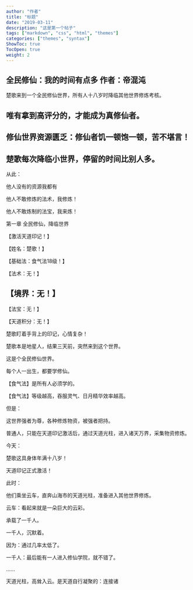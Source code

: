 ```yaml
---
author: "作者"
title: "标题"
date: "2019-03-11"
description: "这是第一个帖子"
tags: ["markdown", "css", "html", "themes"]
categories: ["themes", "syntax"]
ShowToc: true
TocOpen: true
weight: 2
---
```


## 全民修仙：我的时间有点多 作者：帝混沌

楚歌来到一个全民修仙世界，所有人十八岁时降临其他世界修炼考核。

## 唯有拿到高评分的，才能成为真修仙者。

## 修仙世界资源匮乏：修仙者饥一顿饱一顿，苦不堪言！

## 楚歌每次降临小世界，停留的时间比别人多。

从此：

他人没有的资源我都有

他人不敢修炼的法术，我修炼！

他人不敢炼制的法宝，我来炼！

第一章 全民修仙，降临世界

【激活天道印记！】

【姓名：楚歌！】

【基础法：食气法18级！】

【法术：无！】

## 【境界：无！】

【法宝：无！】

【天道积分：无！】

楚歌盯着手背上的印记，心情复杂！

楚歌本是地星人，结果三天前，突然来到这个世界。

这是个全民修仙世界。

每个人一出生，都要学修仙。

【食气法】是所有人必须学的。

【食气法】等级越高，吞服灵气、日月精华效率越高。

但是：

这世界强者为尊，各种修炼物资，被强者把持。

普通人，只能在天道印记激活后，通过天道光柱，进入诸天万界，采集物资修炼。

今天：

楚歌这具身体年满十八岁！

天道印记正式激活！

此时：

他们乘坐云车，直奔山海市的天道光柱，准备进入其他世界修炼。

云车：看起来就是一朵巨大的云彩。

承载了一千人。

一千人，沉默着。

因为：通过几率太低了。

一千人：最后能有一人进入修仙学院，就不错了。

......

天道光柱，高耸入云。是天道自行凝聚的：连接诸